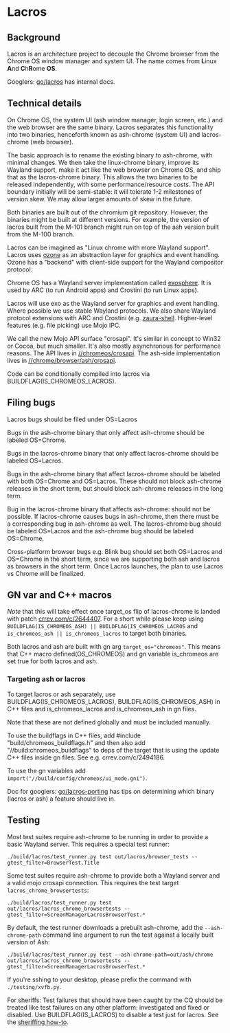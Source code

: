 # Lacros

## Background

Lacros is an architecture project to decouple the Chrome browser from the Chrome
OS window manager and system UI. The name comes from **L**inux **A**nd
**C**h**R**ome **OS**.

Googlers: [go/lacros](http://go/lacros) has internal docs.

## Technical details

On Chrome OS, the system UI (ash window manager, login screen, etc.) and the web
browser are the same binary. Lacros separates this functionality into two
binaries, henceforth known as ash-chrome (system UI) and lacros-chrome (web
browser).

The basic approach is to rename the existing binary to ash-chrome, with minimal
changes. We then take the linux-chrome binary, improve its Wayland support, make
it act like the web browser on Chrome OS, and ship that as the lacros-chrome
binary. This allows the two binaries to be released independently, with some
performance/resource costs. The API boundary initially will be semi-stable: it
will tolerate 1-2 milestones of version skew. We may allow larger amounts of
skew in the future.

Both binaries are built out of the chromium git repository. However, the
binaries might be built at different versions. For example, the version of
lacros built from the M-101 branch might run on top of the ash version built
from the M-100 branch.

Lacros can be imagined as "Linux chrome with more Wayland support". Lacros uses
[ozone](https://chromium.googlesource.com/chromium/src.git/+/main/ui/ozone)
as an abstraction layer for graphics and event handling. Ozone has a "backend"
with client-side support for the Wayland compositor protocol.

Chrome OS has a Wayland server implementation called
[exosphere](https://chromium.googlesource.com/chromium/src.git/+/main/components/exo).
It is used by ARC (to run Android apps) and Crostini (to run Linux apps).

Lacros will use exo as the Wayland server for graphics and event handling. Where
possible we use stable Wayland protocols. We also share Wayland protocol
extensions with ARC and Crostini (e.g.
[zaura-shell](https://chromium.googlesource.com/chromium/src.git/+/main/components/exo/wayland/protocol/aura-shell.xml).
Higher-level features (e.g. file picking) use Mojo IPC.

We call the new Mojo API surface "crosapi". It's similar in concept to Win32 or
Cocoa, but much smaller. It's also mostly asynchronous for performance reasons.
The API lives in
[//chromeos/crosapi](https://chromium.googlesource.com/chromium/src.git/+/main/chromeos/crosapi).
The ash-side implementation lives in
[//chrome/browser/ash/crosapi](https://chromium.googlesource.com/chromium/src.git/+/main/chrome/browser/ash/crosapi).

Code can be conditionally compiled into lacros via
BUILDFLAG(IS_CHROMEOS_LACROS).

## Filing bugs 

Lacros bugs should be filed under OS=Lacros

Bugs in the ash-chrome binary that only affect ash-chrome should be labeled OS=Chrome.

Bugs in the lacros-chrome binary that only affect lacros-chrome should be labeled OS=Lacros.

Bugs in the ash-chrome binary that affect lacros-chrome should be labeled with both OS=Chrome and OS=Lacros. 
These should not block ash-chrome releases in the short term, but should block ash-chrome releases in the long term.

Bug in the lacros-chrome binary that affects ash-chrome: should not be possible. If lacros-chrome causes bugs in ash-chrome, then there must be a corresponding bug in ash-chrome as well. 
The lacros-chrome bug should be labeled OS=Lacros and the ash-chrome bug should be labeled OS=Chrome. 

Cross-platform browser bugs e.g. Blink bug should set both OS=Lacros and OS=Chrome in the short term, since we are supporting both ash and lacros as browsers in the short term. 
Once Lacros launches, the plan to use Lacros vs Chrome will be finalized.


## GN var and C++ macros

*Note* that this will take effect once target_os flip of lacros-chrome is landed
with patch [crrev.com/c/2644407](https://crrev.com/c/2644407). For a short while
please keep using `BUILDFLAG(IS_CHROMEOS_ASH) || BUILDFLAG(IS_CHROMEOS_LACROS`
and `is_chromeos_ash || is_chromeos_lacros` to target both binaries.

Both lacros and ash are built with gn arg `target_os="chromeos"`. This means
that C++ macro defined(OS_CHROMEOS) and gn variable is_chromeos are set true for
both lacros and ash.

### Targeting ash or lacros
To target lacros or ash separately, use BUILDFLAG(IS_CHROMEOS_LACROS),
BUILDFLAG(IS_CHROMEOS_ASH) in C++ files and is_chromeos_lacros and
is_chromeos_ash in gn files.

Note that these are not defined globally and must be included manually.

To use the buildflags in C++ files, add #include "build/chromeos_buildflags.h"
and then also add "//build:chromeos_buildflags" to deps of the target that is
using the update C++ files inside gn files. See e.g. crrev.com/c/2494186.

To use the gn variables add `import("//build/config/chromeos/ui_mode.gni")`.

Doc for googlers:
[go/lacros-porting](http://go/lacros-porting) has tips on determining which
binary (lacros or ash) a feature should live in.

## Testing

Most test suites require ash-chrome to be running in order to provide a basic
Wayland server. This requires a special test runner:

`./build/lacros/test_runner.py test out/lacros/browser_tests --gtest_filter=BrowserTest.Title`

Some test suites require ash-chrome to provide both a Wayland server and a valid
mojo crosapi connection. This requires the test target
`lacros_chrome_browsertests`:

`./build/lacros/test_runner.py test out/lacros/lacros_chrome_browsertests --gtest_filter=ScreenManagerLacrosBrowserTest.*`

By default, the test runner downloads a prebuilt ash-chrome, add the
`--ash-chrome-path` command line argument to run the test against a locally
built version of Ash:

`./build/lacros/test_runner.py test --ash-chrome-path=out/ash/chrome out/lacros/lacros_chrome_browsertests --gtest_filter=ScreenManagerLacrosBrowserTest.*`

If you're sshing to your desktop, please prefix the command with
`./testing/xvfb.py`.

For sheriffs: Test failures that should have been caught by the CQ should be
treated like test failures on any other platform: investigated and fixed or
disabled. Use BUILDFLAG(IS_LACROS) to disable a test just for lacros. See the
[sheriffing how-to](http://go/chrome-sheriffing-how-to#test-failed).
